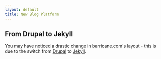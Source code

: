```yaml
---
layout: default
title: New Blog Platform
---
```


From Drupal to Jekyll
---------------------

You may have noticed a drastic change in barricane.com's layout - this is due to
the switch from [Drupal](http://www.drupal.com) to 
[Jekyll](https://github.com/mojombo/jekyll).